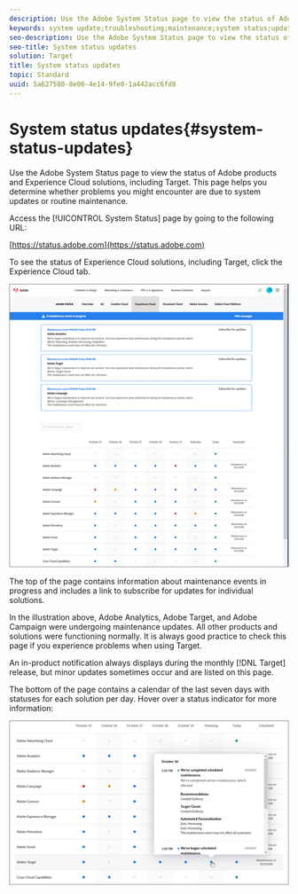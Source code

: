 ```yaml
---
description: Use the Adobe System Status page to view the status of Adobe products and Experience Cloud solutions, including Target. This page helps you determine whether problems you might encounter are due to system updates or routine maintenance.
keywords: system update;troubleshooting;maintenance;system status;update status
seo-description: Use the Adobe System Status page to view the status of Adobe products and Experience Cloud solutions, including Target. This page helps you determine whether problems you might encounter are due to system updates or routine maintenance.
seo-title: System status updates
solution: Target
title: System status updates
topic: Standard
uuid: 5a627580-8e06-4e14-9fe0-1a442acc6fd8
---
```


# System status updates{#system-status-updates}

Use the Adobe System Status page to view the status of Adobe products and Experience Cloud solutions, including Target. This page helps you determine whether problems you might encounter are due to system updates or routine maintenance.

Access the [!UICONTROL System Status] page by going to the following URL:

[https://status.adobe.com](https://status.adobe.com)

To see the status of Experience Cloud solutions, including Target, click the Experience Cloud tab.

![](assets/system_status.png)

The top of the page contains information about maintenance events in progress and includes a link to subscribe for updates for individual solutions.

In the illustration above, Adobe Analytics, Adobe Target, and Adobe Campaign were undergoing maintenance updates. All other products and solutions were functioning normally. It is always good practice to check this page if you experience problems when using Target.

An in-product notification always displays during the monthly [!DNL Target] release, but minor updates sometimes occur and are listed on this page.

The bottom of the page contains a calendar of the last seven days with statuses for each solution per day. Hover over a status indicator for more information:

![](assets/system_status_indicator.png)

